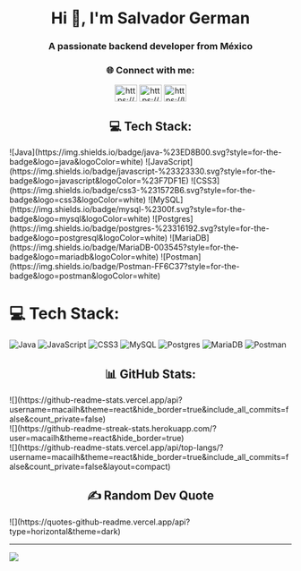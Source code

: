 <h1 align="center">Hi 👋, I'm Salvador German</h1>
<h3 align="center">A passionate backend developer from México</h3>

<h3 align="center">🌐 Connect with me:</h3>
<p align="center">
<a href="https://linkedin.com/in/https://www.linkedin.com/in/salvador-german/" target="blank"><img align="center" src="https://raw.githubusercontent.com/rahuldkjain/github-profile-readme-generator/master/src/images/icons/Social/linked-in-alt.svg" alt="https://www.linkedin.com/in/salvador-german/" height="30" width="40" /></a>
<a href="https://www.hackerrank.com/https://www.hackerrank.com/germansalvadore" target="blank"><img align="center" src="https://raw.githubusercontent.com/rahuldkjain/github-profile-readme-generator/master/src/images/icons/Social/hackerrank.svg" alt="https://www.hackerrank.com/germansalvadore" height="30" width="40" /></a>
<a href="https://www.leetcode.com/https://leetcode.com/macailh/" target="blank"><img align="center" src="https://raw.githubusercontent.com/rahuldkjain/github-profile-readme-generator/master/src/images/icons/Social/leet-code.svg" alt="https://leetcode.com/macailh/" height="30" width="40" /></a>
</p>

<h2 align="center">💻 Tech Stack:</h2>
![Java](https://img.shields.io/badge/java-%23ED8B00.svg?style=for-the-badge&logo=java&logoColor=white) ![JavaScript](https://img.shields.io/badge/javascript-%23323330.svg?style=for-the-badge&logo=javascript&logoColor=%23F7DF1E) ![CSS3](https://img.shields.io/badge/css3-%231572B6.svg?style=for-the-badge&logo=css3&logoColor=white) ![MySQL](https://img.shields.io/badge/mysql-%2300f.svg?style=for-the-badge&logo=mysql&logoColor=white) ![Postgres](https://img.shields.io/badge/postgres-%23316192.svg?style=for-the-badge&logo=postgresql&logoColor=white) ![MariaDB](https://img.shields.io/badge/MariaDB-003545?style=for-the-badge&logo=mariadb&logoColor=white) ![Postman](https://img.shields.io/badge/Postman-FF6C37?style=for-the-badge&logo=postman&logoColor=white)

# 💻 Tech Stack:
![Java](https://img.shields.io/badge/java-%23ED8B00.svg?style=for-the-badge&logo=java&logoColor=white) ![JavaScript](https://img.shields.io/badge/javascript-%23323330.svg?style=for-the-badge&logo=javascript&logoColor=%23F7DF1E) ![CSS3](https://img.shields.io/badge/css3-%231572B6.svg?style=for-the-badge&logo=css3&logoColor=white) ![MySQL](https://img.shields.io/badge/mysql-%2300f.svg?style=for-the-badge&logo=mysql&logoColor=white) ![Postgres](https://img.shields.io/badge/postgres-%23316192.svg?style=for-the-badge&logo=postgresql&logoColor=white) ![MariaDB](https://img.shields.io/badge/MariaDB-003545?style=for-the-badge&logo=mariadb&logoColor=white) ![Postman](https://img.shields.io/badge/Postman-FF6C37?style=for-the-badge&logo=postman&logoColor=white)


<h2 align="center">📊 GitHub Stats:</h2>
![](https://github-readme-stats.vercel.app/api?username=macailh&theme=react&hide_border=true&include_all_commits=false&count_private=false)<br/>
![](https://github-readme-streak-stats.herokuapp.com/?user=macailh&theme=react&hide_border=true)<br/>
![](https://github-readme-stats.vercel.app/api/top-langs/?username=macailh&theme=react&hide_border=true&include_all_commits=false&count_private=false&layout=compact)

<h2 align="center">✍️ Random Dev Quote</h2>
![](https://quotes-github-readme.vercel.app/api?type=horizontal&theme=dark)

---
[![](https://visitcount.itsvg.in/api?id=macailh&icon=0&color=2)](https://visitcount.itsvg.in)

<!-- Proudly created with GPRM ( https://gprm.itsvg.in ) -->
